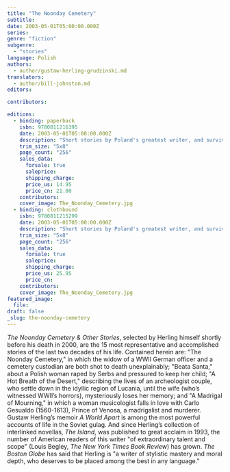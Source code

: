 ```yaml
---
title: "The Noonday Cemetery"
subtitle:
date: 2003-05-01T05:00:00.000Z
series:
genre: "fiction"
subgenre:
  - "stories"
language: Polish
authors:
  - author/gustaw-herling-grudzinski.md
translators:
  - author/bill-johnston.md
editors:

contributors:

editions:
  - binding: paperback
    isbn: 9780811216395
    date: 2003-05-01T05:00:00.000Z
    description: "Short stories by Poland's greatest writer, and survivor of WWII Soviet labor prison camps. "
    trim_size: "5x8"
    page_count: "256"
    sales_data:
      forsale: true
      saleprice:
      shipping_charge:
      price_us: 14.95
      price_cn: 21.00
    contributors:
    cover_image: The_Noonday_Cemetery.jpg
  - binding: clothbound
    isbn: 9780811215299
    date: 2003-05-01T05:00:00.000Z
    description: "Short stories by Poland's greatest writer, and survivor of WWII Soviet labor prison camps. "
    trim_size: "5x8"
    page_count: "256"
    sales_data:
      forsale: true
      saleprice:
      shipping_charge:
      price_us: 25.95
      price_cn:
    contributors:
    cover_image: The_Noonday_Cemetery.jpg
featured_image:
  file:
draft: false
_slug: the-noonday-cemetery
---
```


_The Noonday Cemetery & Other Stories_, selected by Herling himself shortly before his death in 2000, are the 15 most representative and accomplished stories of the last two decades of his life. Contained herein are: "The Noonday Cemetery," in which the widow of a WWII German officer and a cemetery custodian are both shot to death unexplainably; "Beata Santa," about a Polish woman raped by Serbs and pressured to keep her child; "A Hot Breath of the Desert," describing the lives of an archeologist couple, who settle down in the idyllic region of Lucania, until the wife (who’s witnessed WWII’s horrors), mysteriously loses her memory; and "A Madrigal of Mourning," in which a woman musicologist falls in love with Carlo Gesualdo (1560-1613), Prince of Venosa, a madrigalist and murderer. Gustaw Herling’s memoir _A World Apart_ is among the most powerful accounts of life in the Soviet gulag. And since Herling’s collection of interlinked novellas, _The Island_, was published to great acclaim in 1993, the number of American readers of this writer "of extraordinary talent and scope" (Louis Begley, _The New York Times Book Review_) has grown. _The Boston Globe_ has said that Herling is "a writer of stylistic mastery and moral depth, who deserves to be placed among the best in any language."

